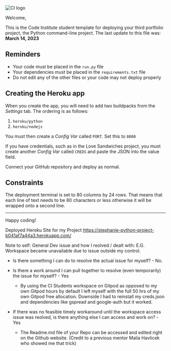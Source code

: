![CI logo](https://codeinstitute.s3.amazonaws.com/fullstack/ci_logo_small.png)

Welcome,

This is the Code Institute student template for deploying your third portfolio project, the Python command-line project. The last update to this file was: **March 14, 2023**

## Reminders

- Your code must be placed in the `run.py` file
- Your dependencies must be placed in the `requirements.txt` file
- Do not edit any of the other files or your code may not deploy properly

## Creating the Heroku app

When you create the app, you will need to add two buildpacks from the _Settings_ tab. The ordering is as follows:

1. `heroku/python`
2. `heroku/nodejs`

You must then create a _Config Var_ called `PORT`. Set this to `8000`

If you have credentials, such as in the Love Sandwiches project, you must create another _Config Var_ called `CREDS` and paste the JSON into the value field.

Connect your GitHub repository and deploy as normal.

## Constraints

The deployment terminal is set to 80 columns by 24 rows. That means that each line of text needs to be 80 characters or less otherwise it will be wrapped onto a second line.

---

Happy coding!


Deployed Heroku Site for my Project
https://stephanie-python-project-b041af7a44a3.herokuapp.com/


Note to self: General Dev issue and how I reolved / dealt with: 
E.G. Workspace became unavailable due to issue outside my control.
 - Is there something I can do to resolve the actual issue for myself? - No. 

 - Is there a work around I can pull together to resolve (even temporarily) the issue for myself? - Yes
    - By using the CI Students workspace on Gitpod as opposed to my own Gitpod hours by default I left myself with the full 50 hrs of my own Gitpod free allocation. Downside I had to reinstall my creds.json and dependencies like gspread and google-auth but it worked. 
 
 - If there was no feasible timely workaround until the workspace access issue was reolved, 
    is there anything else I can access and work on? -Yes
     - The Readme.md file of your Repo can be accessed and edited right on the Github website. (Credit to a previous mentor Malia Havlicek who showed me that trick)


